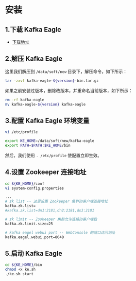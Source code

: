 # 安装

## 1.下载 Kafka Eagle
  * [下载地址](http://download.smartloli.org/)

## 2.解压 Kafka Eagle
这里我们解压到 ``` /data/soft/new ``` 目录下，解压命令，如下所示：
```bash
tar -zxvf kafka-eagle-${version}-bin.tar.gz
```
如果之前安装过版本，删除改版本，并重命名当前版本，如下所示：
```bash
rm -rf kafka-eagle
mv kafka-eagle-${version} kafka-eagle
```

## 3.配置 Kafka Eagle 环境变量
```bash
vi /etc/profile

export KE_HOME=/data/soft/new/kafka-eagle
export PATH=$PATH:$KE_HOME/bin
```
然后，我们使用 ``` . /etc/profile ``` 使配置立即生效。

## 4.设置 Zookeeper 连接地址
```bash
cd ${KE_HOME}/conf
vi system-config.properties

...
# zk list -- 这里设置 Zookeeper 集群的客户端连接地址
kafka.zk.list=
#kafka.zk.list=dn1:2181,dn2:2181,dn3:2181

# zk limit -- Zookeeper 集群允许连接的客户端数
kafka.zk.limit.size=25

# kafka eagel webui port -- WebConsole 的端口访问地址
kafka.eagel.webui.port=8048
```

## 5.启动 Kafka Eagle
```bash
cd ${KE_HOME}/bin
chmod +x ke.sh
./ke.sh start
```
